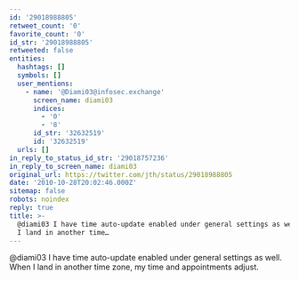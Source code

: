 ```yaml
---
id: '29018988805'
retweet_count: '0'
favorite_count: '0'
id_str: '29018988805'
retweeted: false
entities:
  hashtags: []
  symbols: []
  user_mentions:
    - name: '@Diami03@infosec.exchange'
      screen_name: diami03
      indices:
        - '0'
        - '8'
      id_str: '32632519'
      id: '32632519'
  urls: []
in_reply_to_status_id_str: '29018757236'
in_reply_to_screen_name: diami03
original_url: https://twitter.com/jth/status/29018988805
date: '2010-10-28T20:02:46.000Z'
sitemap: false
robots: noindex
reply: true
title: >-
  @diami03 I have time auto-update enabled under general settings as well. When
  I land in another time…
---
```


@diami03 I have time auto-update enabled under general settings as well. When I land in another time zone, my time and appointments adjust.